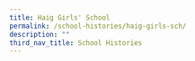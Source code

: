 ```yaml
---
title: Haig Girls' School
permalink: /school-histories/haig-girls-sch/
description: ""
third_nav_title: School Histories
---
```

